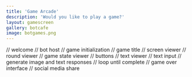 ```yaml
---
title: 'Game Arcade'
description: 'Would you like to play a game?'
layout: gamescreen
gallery: botcafe
image: botgames.png
---
```


// welcome
// bot host
// game initialization
// game title
// screen viewer
// round viewer
// game state viewer
// buttons
// text viewer
// text input
// generate image and text responses
// loop until complete
// game over interface
// social media share
